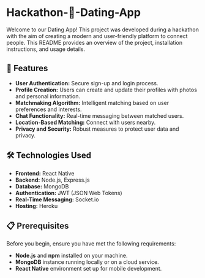 # Hackathon-🥰-Dating-App




Welcome to our Dating App! This project was developed during a hackathon with the aim of creating a modern and user-friendly platform to connect people. This README provides an overview of the project, installation instructions, and usage details.

## 🚀 Features

- **User Authentication:** Secure sign-up and login process.
- **Profile Creation:** Users can create and update their profiles with photos and personal information.
- **Matchmaking Algorithm:** Intelligent matching based on user preferences and interests.
- **Chat Functionality:** Real-time messaging between matched users.
- **Location-Based Matching:** Connect with users nearby.
- **Privacy and Security:** Robust measures to protect user data and privacy.

## 🛠️ Technologies Used

- **Frontend:** React Native
- **Backend:** Node.js, Express.js
- **Database:** MongoDB
- **Authentication:** JWT (JSON Web Tokens)
- **Real-Time Messaging:** Socket.io
- **Hosting:** Heroku



## 📋 Prerequisites

Before you begin, ensure you have met the following requirements:

- **Node.js** and **npm** installed on your machine.
- **MongoDB** instance running locally or on a cloud service.
- **React Native** environment set up for mobile development.
